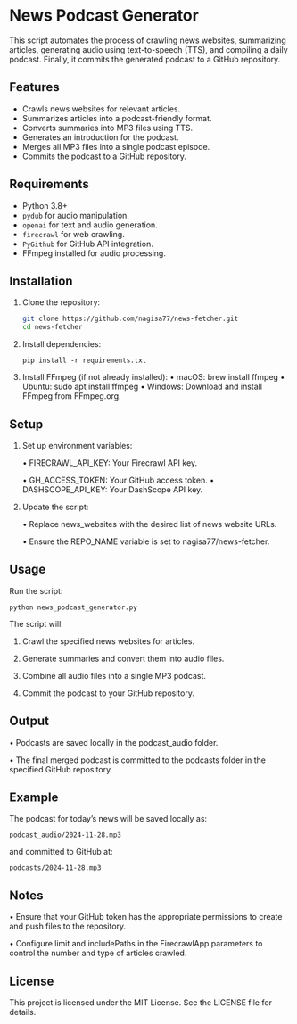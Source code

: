 # News Podcast Generator

This script automates the process of crawling news websites, summarizing articles, generating audio using text-to-speech (TTS), and compiling a daily podcast. Finally, it commits the generated podcast to a GitHub repository.

## Features
- Crawls news websites for relevant articles.
- Summarizes articles into a podcast-friendly format.
- Converts summaries into MP3 files using TTS.
- Generates an introduction for the podcast.
- Merges all MP3 files into a single podcast episode.
- Commits the podcast to a GitHub repository.

## Requirements
- Python 3.8+
- `pydub` for audio manipulation.
- `openai` for text and audio generation.
- `firecrawl` for web crawling.
- `PyGithub` for GitHub API integration.
- FFmpeg installed for audio processing.

## Installation
1. Clone the repository:
   ```bash
   git clone https://github.com/nagisa77/news-fetcher.git
   cd news-fetcher
	 ```

2.	Install dependencies:

	  ```
	  pip install -r requirements.txt
	  ```


3.	Install FFmpeg (if not already installed):
	•	macOS: brew install ffmpeg
	•	Ubuntu: sudo apt install ffmpeg
	•	Windows: Download and install FFmpeg from FFmpeg.org.

## Setup

1.	Set up environment variables:

	•	FIRECRAWL_API_KEY: Your Firecrawl API key.

	•	GH_ACCESS_TOKEN: Your GitHub access token.
	•	DASHSCOPE_API_KEY: Your DashScope API key.

2.	Update the script:

	•	Replace news_websites with the desired list of news website URLs.

	•	Ensure the REPO_NAME variable is set to nagisa77/news-fetcher.

## Usage

Run the script:

```
python news_podcast_generator.py
```

The script will:

1.	Crawl the specified news websites for articles.

2.	Generate summaries and convert them into audio files.

3.	Combine all audio files into a single MP3 podcast.

4.	Commit the podcast to your GitHub repository.


## Output

•	Podcasts are saved locally in the podcast_audio folder.

•	The final merged podcast is committed to the podcasts folder in the specified GitHub repository.

## Example

The podcast for today’s news will be saved locally as:

```
podcast_audio/2024-11-28.mp3
```

and committed to GitHub at:

```
podcasts/2024-11-28.mp3
```

## Notes

•	Ensure that your GitHub token has the appropriate permissions to create and push files to the repository.

•	Configure limit and includePaths in the FirecrawlApp parameters to control the number and type of articles crawled.

## License

This project is licensed under the MIT License. See the LICENSE file for details.

